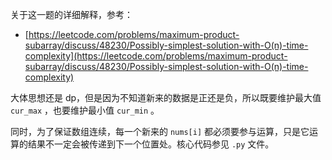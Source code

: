 关于这一题的详细解释，参考：

- [https://leetcode.com/problems/maximum-product-subarray/discuss/48230/Possibly-simplest-solution-with-O(n)-time-complexity](https://leetcode.com/problems/maximum-product-subarray/discuss/48230/Possibly-simplest-solution-with-O(n)-time-complexity)



大体思想还是 dp，但是因为不知道新来的数据是正还是负，所以既要维护最大值 `cur_max` ，也要维护最小值 `cur_min` 。

同时，为了保证数组连续，每一个新来的 `nums[i]` 都必须要参与运算，只是它运算的结果不一定会被传递到下一个位置处。核心代码参见 `.py` 文件。